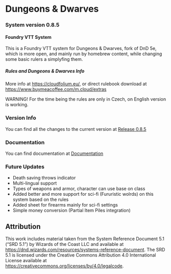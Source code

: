 # Dungeons & Dwarves
### System version 0.8.5

#### Foundry VTT System

This is a Foundry VTT system for Dungeons &amp; Dwarves, fork of DnD 5e, which is more open, and mainly run by homebrew content, while changing some basic rulers a simplyfing them.

##### Rules and Dungeons & Dwarves Info
More info at https://cloudfolium.eu/, or direct rulebook download at https://www.buymeacoffee.com/m.cloud/extras

WARNING! For the time being the rules are only in Czech, on English version is working.

### Version Info
You can find all the changes to the current version at [Release 0.8.5](https://github.com/slimak55/dungeons_and_dwarves/releases/tag/release_0.8.5)

### Documentation
You can find documentation at [Documentation](https://github.com/slimak55/dungeons_and_dwarves/blob/main/DOCUMENTATION.md)

### Future Updates
- Death saving throws indicator
- Multi-lingual support
- Types of weapons and armor, character can use base on class
- Added better and more support for sci-fi (Fururistic wolrds) on this system based on the rules
- Added sheet for firearms mainly for sci-fi settings
- Simple money conversion (Partial Item Piles integration)

## Attribution
This work includes material taken from the System Reference Document 5.1 (“SRD 5.1”) by Wizards of
the Coast LLC and available at https://dnd.wizards.com/resources/systems-reference-document. The
SRD 5.1 is licensed under the Creative Commons Attribution 4.0 International License available at
https://creativecommons.org/licenses/by/4.0/legalcode.
